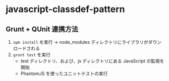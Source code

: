 javascript-classdef-pattern
===========================

## Grunt + QUnit 連携方法

1. `npm install` を実行 → node_modules ディレクトリにライブラリがダウンロードされる
2. `grunt test` を実行
	- test ディレクトリ、および、js ディレクトリにある JavaScript の監視を開始
	- PhantomJS を使ったユニットテストの実行
